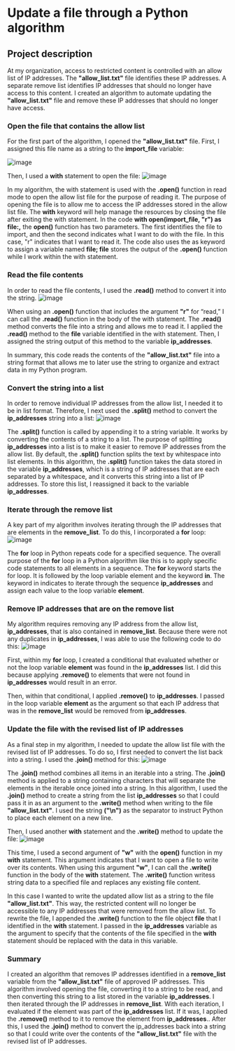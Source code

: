 # Update a file through a Python algorithm

## Project description
At my organization, access to restricted content is controlled with an allow list of IP addresses. The **"allow_list.txt"** file identifies these IP addresses. A separate remove list identifies IP addresses that should no longer have access to this content. I created an algorithm to automate updating the **"allow_list.txt"** file and remove these IP addresses that should no longer have access. 

### Open the file that contains the allow list
For the first part of the algorithm, I opened the **"allow_list.txt"** file. First, I assigned this file name as a string to the **import_file** variable:
 
![image](https://github.com/user-attachments/assets/e93f4607-cc2b-4e24-8d56-d811e466c83c)


Then, I used a **with** statement to open the file:
![image](https://github.com/user-attachments/assets/0dfa8a68-2195-48f2-ac3b-9565299e7975)

  

In my algorithm, the with statement is used with the **.open()** function in read mode to open the allow list file for the purpose of reading it. The purpose of opening the file is to allow me to access the IP addresses stored in the allow list file. The **with** keyword will help manage the resources by closing the file after exiting the with statement. In the code **with open(import_file, "r") as file:,** the **open()** function has two parameters. The first identifies the file to import, and then the second indicates what I want to do with the file. In this case, "r" indicates that I want to read it. The code also uses the as keyword to assign a variable named **file; file** stores the output of the **.open()** function while I work within the with statement.

### Read the file contents
In order to read the file contents, I used the **.read()** method to convert it into the string.
![image](https://github.com/user-attachments/assets/3dc25579-4e41-4bfb-be34-7e160d6c1e2a)

 

When using an **.open()** function that includes the argument **"r"** for “read,” I can call the **.read()** function in the body of the with statement. The **.read()** method converts the file into a string and allows me to read it. I applied the **.read()** method to the **file** variable identified in the with statement. Then, I assigned the string output of this method to the variable **ip_addresses**. 

In summary, this code reads the contents of the **"allow_list.txt"** file into a string format that allows me to later use the string to organize and extract data in my Python program.

### Convert the string into a list
In order to remove individual IP addresses from the allow list, I needed it to be in list format. Therefore, I next used the **.split()** method to convert the **ip_addresses** string into a list:
![image](https://github.com/user-attachments/assets/d5474164-df3a-4ecd-98af-4d1307607bc0)

 

The **.split()** function is called by appending it to a string variable. It works by converting the contents of a string to a list. The purpose of splitting **ip_addresses** into a list is to make it easier to remove IP addresses from the allow list. By default, the **.split()** function splits the text by whitespace into list elements. In this algorithm, the **.split()** function takes the data stored in the variable **ip_addresses**, which is a string of IP addresses that are each separated by a whitespace, and it converts this string into a list of IP addresses. To store this list, I reassigned it back to the variable **ip_addresses**. 

### Iterate through the remove list
A key part of my algorithm involves iterating through the IP addresses that are elements in the **remove_list**. To do this, I incorporated a **for** loop:
![image](https://github.com/user-attachments/assets/47a12f96-c5ce-498d-a08e-6c2cc1530c9c)

 

The **for** loop in Python repeats code for a specified sequence. The overall purpose of the **for** loop in a Python algorithm like this is to apply specific code statements to all elements in a sequence. The **for** keyword starts the for loop. It is followed by the loop variable element and the keyword **in**. The keyword in indicates to iterate through the sequence **ip_addresses** and assign each value to the loop variable **element**. 

### Remove IP addresses that are on the remove list
My algorithm requires removing any IP address from the allow list, **ip_addresses**, that is also contained in **remove_list**.  Because there were not any duplicates in **ip_addresses**, I was able to use the following code to do this:
![image](https://github.com/user-attachments/assets/c3da9990-072a-44d9-83ac-79c111d19f8f)

 

First, within my **for** loop, I created a conditional that evaluated whether or not the loop variable **element** was found in the **ip_addresses** list. I did this because applying **.remove()** to elements that were not found in **ip_addresses** would result in an error. 

Then, within that conditional, I applied **.remove()** to **ip_addresses**. I passed in the loop variable **element** as the argument so that each IP address that was in the **remove_list** would be removed from **ip_addresses**.




### Update the file with the revised list of IP addresses 
As a final step in my algorithm, I needed to update the allow list file with the revised list of IP addresses. To do so, I first needed to convert the list back into a string. I used the **.join()** method for this:
![image](https://github.com/user-attachments/assets/8f36d975-2ac6-499e-b9e2-f78252700015)

 

The **.join()** method combines all items in an iterable into a string. The **.join()** method is applied to a string containing characters that will separate the elements in the iterable once joined into a string. In this algorithm, I used the **.join()** method to create a string from the list **ip_addresses** so that I could pass it in as an argument to the **.write()** method when writing to the file **"allow_list.txt"**. I used the string **("\n")** as the separator to instruct Python to place each element on a new line. 

Then, I used another **with** statement and the **.write()** method to update the file:
![image](https://github.com/user-attachments/assets/a4fcb35d-dc08-4090-be16-ca96fa9de168)

 

This time, I used a second argument of **"w"** with the **open()** function in my **with** statement. This argument indicates that I want to open a file to write over its contents. When using this argument **"w"**, I can call the **.write()** function in the body of the **with** statement. The **.write()** function writess string data to a specified file and replaces any existing file content. 

In this case I wanted to write the updated allow list as a string to the file **"allow_list.txt"**. This way, the restricted content will no longer be accessible to any IP addresses that were removed from the allow list. To rewrite the file, I appended the **.write()** function to the file object **file** that I identified in the **with** statement. I passed in the **ip_addresses** variable as the argument to specify that the contents of the file specified in the **with** statement should be replaced with the data in this variable.

### Summary
I created an algorithm that removes IP addresses identified in a **remove_list** variable from the **"allow_list.txt"** file of approved IP addresses. This algorithm involved opening the file, converting it to a string to be read, and then converting this string to a list stored in the variable **ip_addresses**. I then iterated through the IP addresses in **remove_list**. With each iteration, I evaluated if the element was part of the **ip_addresses** list. If it was, I applied the **.remove()** method to it to remove the element from **ip_addresses**.. After this, I used the **.join()** method to convert the ip_addresses back into a string so that I could write over the contents of the **"allow_list.txt"** file with the revised list of IP addresses.


